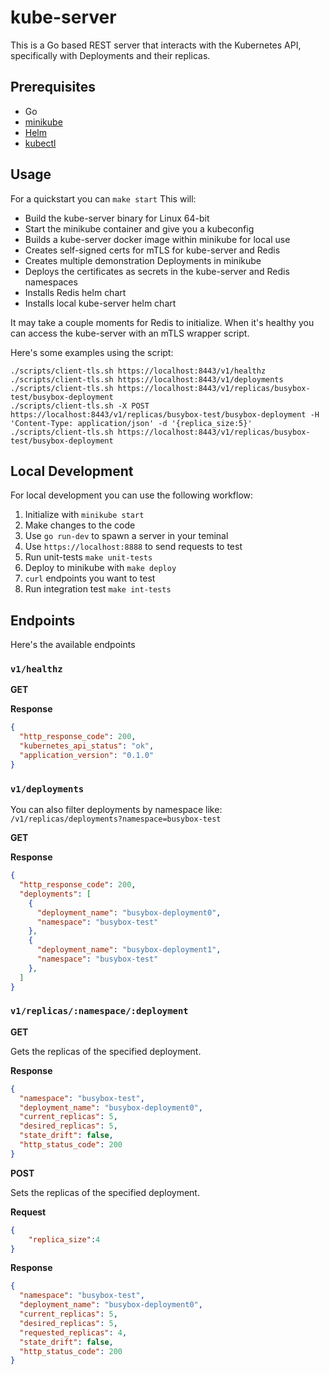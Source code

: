 # kube-server

This is a Go based REST server that interacts with the Kubernetes API, specifically with Deployments and their replicas.

## Prerequisites

- Go
- [minikube](https://minikube.sigs.k8s.io/docs/start/)
- [Helm](https://helm.sh/docs/intro/install/)
- [kubectl](https://kubernetes.io/docs/tasks/tools/)

## Usage

For a quickstart you can `make start` This will:

- Build the kube-server binary for Linux 64-bit
- Start the minikube container and give you a kubeconfig
- Builds a kube-server docker image within minikube for local use
- Creates self-signed certs for mTLS for kube-server and Redis
- Creates multiple demonstration Deployments in minikube
- Deploys the certificates as secrets in the kube-server and Redis namespaces
- Installs Redis helm chart
- Installs local kube-server helm chart

It may take a couple moments for Redis to initialize. When it's healthy you can access the kube-server with an mTLS wrapper script.

Here's some examples using the script:

```shell
./scripts/client-tls.sh https://localhost:8443/v1/healthz
./scripts/client-tls.sh https://localhost:8443/v1/deployments
./scripts/client-tls.sh https://localhost:8443/v1/replicas/busybox-test/busybox-deployment
./scripts/client-tls.sh -X POST https://localhost:8443/v1/replicas/busybox-test/busybox-deployment -H 'Content-Type: application/json' -d '{replica_size:5}'
./scripts/client-tls.sh https://localhost:8443/v1/replicas/busybox-test/busybox-deployment 
```

## Local Development

For local development you can use the following workflow:

1. Initialize with `minikube start`
2. Make changes to the code
3. Use `go run-dev` to spawn a server in your teminal
4. Use `https://localhost:8888` to send requests to test
5. Run unit-tests `make unit-tests`
6. Deploy to minikube with `make deploy`
7. `curl` endpoints you want to test
8. Run integration test `make int-tests`

## Endpoints

Here's the available endpoints

### `v1/healthz`

**GET**

**Response**
```json
{
  "http_response_code": 200,
  "kubernetes_api_status": "ok",
  "application_version": "0.1.0"
}
```

### `v1/deployments`

You can also filter deployments by namespace like: `/v1/replicas/deployments?namespace=busybox-test`

**GET**

**Response**

```json
{
  "http_response_code": 200,
  "deployments": [
    {
      "deployment_name": "busybox-deployment0",
      "namespace": "busybox-test"
    },
    {
      "deployment_name": "busybox-deployment1",
      "namespace": "busybox-test"
    },
  ]
}
```

### `v1/replicas/:namespace/:deployment`

**GET**

Gets the replicas of the specified deployment.

**Response**

```json
{
  "namespace": "busybox-test",
  "deployment_name": "busybox-deployment0",
  "current_replicas": 5,
  "desired_replicas": 5,
  "state_drift": false,
  "http_status_code": 200
}
```

**POST**

Sets the replicas of the specified deployment.

**Request**

```json
{
    "replica_size":4
}
```

**Response**

```json
{
  "namespace": "busybox-test",
  "deployment_name": "busybox-deployment0",
  "current_replicas": 5,
  "desired_replicas": 5,
  "requested_replicas": 4,
  "state_drift": false,
  "http_status_code": 200
}
```